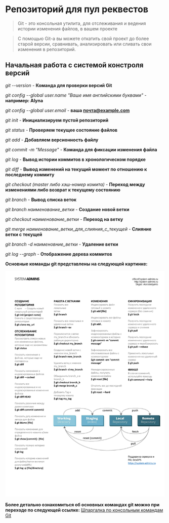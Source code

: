 # Репозиторий для пул реквестов

>Git - это консольная утилита, для отслеживания и ведения истории изменения файлов, в вашем проекте

>С помощью Git-a вы можете откатить свой проект до более старой версии, сравнивать, анализировать или сливать свои изменения в репозиторий.

## Начальная работа с системой констроля версий 

*git --version* - **Команда для проверки версий Git**

*git config --global user.name "Ваше имя английскими буквами"* - **например: Alyna**

*git config --global user.email* - **ваша почта@example.com**

*git init* - __Инициализируем пустой репозиторий__ 

*git status* - **Проверяем текущее состояние файлов** 

*git add* - **Добавляем версионность файлу**

*git commit -m "Message"* - **Команда для фиксации изменения файла**

*git log* -  **Вывод истории коммитов в хронологическом порядке**

*git diff* - **Вывод изменений на текущий момент по отношению к последнему коммиту**

*git checkout (master либо хэш-номер комита)* - **Переход между изменениями либо возврат к текущему состоянию**

*git branch* - **Вывод списка веток**

*git branch наименование_ветки* - **Создание новой ветки**

*git checkout наименование_ветки* - **Переход на ветку**

*git merge наименование_ветки_для_слияния_с_текущей* -  **Слияние ветки с текущей**

*git branch -d наименовние_ветки* - **Удаление ветки**

*git log --graph* - **Отображение дерева коммитов**

**Основные команды git представлены на следующей картинке:**

![Основные команды git](git.jpg)

**Более детально ознакомиться об основных командах git можно при переходе по следующей ссылке:**
  [Шпаргалка по консольным командам Git](https://github.com/cyberspacedk/Git-commands "Необязательная подсказка")

  